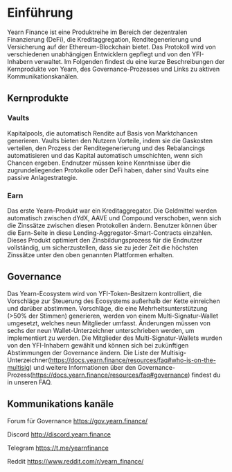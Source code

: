 # Einführung

Yearn Finance ist eine Produktreihe im Bereich der dezentralen Finanzierung (DeFi), die Kreditaggregation, Renditegenerierung und Versicherung auf der Ethereum-Blockchain bietet. Das Protokoll wird von verschiedenen unabhängigen Entwicklern gepflegt und von den YFI-Inhabern verwaltet.
Im Folgenden findest du eine kurze Beschreibungen der Kernprodukte von Yearn, des Governance-Prozesses und Links zu aktiven Kommunikationskanälen.


## Kernprodukte

### Vaults

Kapitalpools, die automatisch Rendite auf Basis von Marktchancen generieren. Vaults bieten den Nutzern Vorteile, indem sie die Gaskosten verteilen, den Prozess der Renditegenerierung und des Rebalancings automatisieren und das Kapital automatisch umschichten, wenn sich Chancen ergeben. Endnutzer müssen keine Kenntnisse über die zugrundeliegenden Protokolle oder DeFi haben, daher sind Vaults eine passive Anlagestrategie.

### Earn

Das erste Yearn-Produkt war ein Kreditaggregator. Die Geldmittel werden automatisch zwischen dYdX, AAVE und Compound verschoben, wenn sich die Zinssätze zwischen diesen Protokollen ändern. Benutzer können über die Earn-Seite in diese Lending-Aggregator-Smart-Contracts einzahlen. Dieses Produkt optimiert den Zinsbildungsprozess für die Endnutzer vollständig, um sicherzustellen, dass sie zu jeder Zeit die höchsten Zinssätze unter den oben genannten Plattformen erhalten.

## Governance
Das Yearn-Ecosystem wird von YFI-Token-Besitzern kontrolliert, die Vorschläge zur Steuerung des Ecosystems außerhalb der Kette einreichen und darüber abstimmen. Vorschläge, die eine Mehrheitsunterstützung (>50% der Stimmen) generieren, werden von einem Multi-Signatur-Wallet umgesetzt, welches neun Mitglieder umfasst. Änderungen müssen von sechs der neun Wallet-Unterzeichner unterschrieben werden, um implementiert zu werden. Die Mitglieder des Multi-Signatur-Wallets wurden von den YFI-Inhabern gewählt und können sich bei zukünftigen Abstimmungen der Governance ändern. Die Liste der Multisig-Unterzeichner(https://docs.yearn.finance/resources/faq#who-is-on-the-multisig) und weitere Informationen über den Governance-Prozess(https://docs.yearn.finance/resources/faq#governance) findest du in unseren FAQ.


## Kommunikations kanäle
Forum für Governance https://gov.yearn.finance/

Discord http://discord.yearn.finance

Telegram https://t.me/yearnfinance

Reddit https://www.reddit.com/r/yearn_finance/





